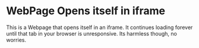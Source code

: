 # WebPage Opens itself in iframe
This is a Webpage that opens itself in an iframe. It continues loading forever until that tab in your browser is unresponsive. Its harmless though, no worries.
